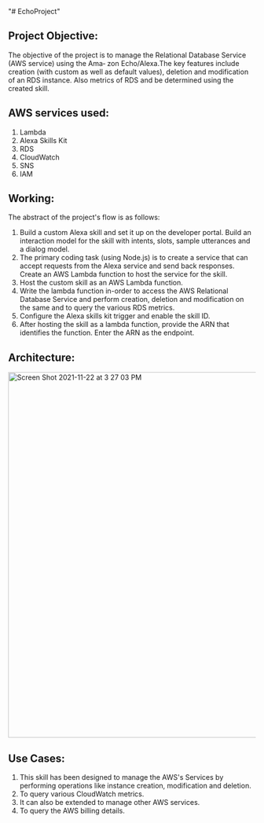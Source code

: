 "# EchoProject" 

Project Objective:
-------------------
The objective of the project is to manage the Relational Database Service (AWS service) using the Ama‐ zon Echo/Alexa.The key features include creation (with custom as well as default values), deletion and modification of an RDS instance. Also metrics of RDS and be determined using the created skill.

AWS services used:
-------------------
1. Lambda
2. Alexa Skills Kit 
3. RDS 
4. CloudWatch 
5. SNS
6. IAM

Working:
-------------------
The abstract of the project's flow is as follows:
1. Build a custom Alexa skill and set it up on the developer portal. Build an interaction model for the skill with intents, slots, sample utterances and a dialog model.
2. The primary coding task (using Node.js) is to create a service that can accept requests from the Alexa service and send back responses. Create an AWS Lambda function to host the service for the skill.
3. Host the custom skill as an AWS Lambda function.
4. Write the lambda function in-order to access the AWS Relational Database Service and perform creation, deletion and modification on the same and to query the various RDS metrics.
5. Configure the Alexa skills kit trigger and enable the skill ID.
6. After hosting the skill as a lambda function, provide the ARN that identifies the function. Enter the ARN as the endpoint.

Architecture:
-------------------
<img width="744" alt="Screen Shot 2021-11-22 at 3 27 03 PM" src="https://user-images.githubusercontent.com/16801084/142931169-4447da4a-9eb2-4220-b321-1262229e3612.png">

Use Cases:
-------------------
1. This skill has been designed to manage the AWS's Services by performing operations like instance creation, modification and deletion.
2. To query various CloudWatch metrics.
3. It can also be extended to manage other AWS services.
4. To query the AWS billing details.
